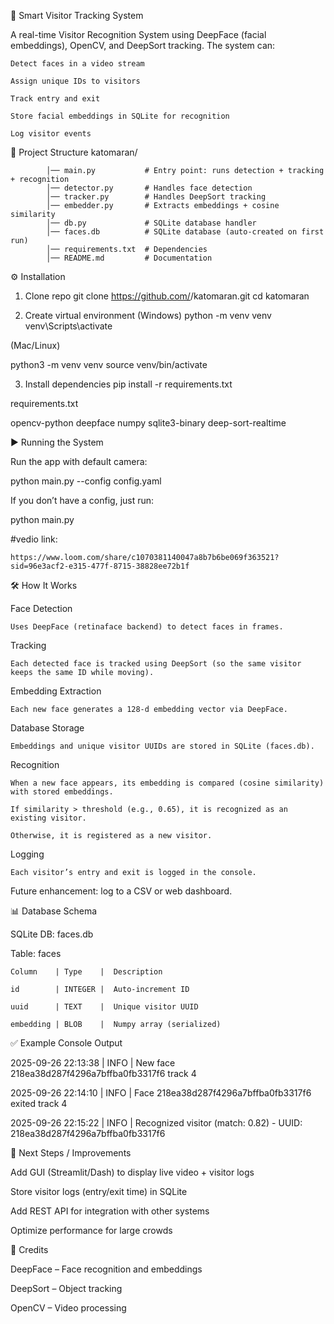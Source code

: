 👤 Smart Visitor Tracking System

A real-time Visitor Recognition System using DeepFace (facial embeddings), OpenCV, and DeepSort tracking.
The system can:

    Detect faces in a video stream

    Assign unique IDs to visitors

    Track entry and exit

    Store facial embeddings in SQLite for recognition

    Log visitor events

📂 Project Structure
        katomaran/
        
            │── main.py           # Entry point: runs detection + tracking + recognition
            │── detector.py       # Handles face detection
            │── tracker.py        # Handles DeepSort tracking
            │── embedder.py       # Extracts embeddings + cosine similarity
            │── db.py             # SQLite database handler
            │── faces.db          # SQLite database (auto-created on first run)
            │── requirements.txt  # Dependencies
            │── README.md         # Documentation

⚙️ Installation
1. Clone repo
git clone https://github.com/<your-repo>/katomaran.git
cd katomaran

2. Create virtual environment (Windows)
python -m venv venv
venv\Scripts\activate


(Mac/Linux)

python3 -m venv venv
source venv/bin/activate

3. Install dependencies
pip install -r requirements.txt


requirements.txt

opencv-python
deepface
numpy
sqlite3-binary
deep-sort-realtime

▶️ Running the System

Run the app with default camera:

python main.py --config config.yaml


If you don’t have a config, just run:

python main.py


#vedio link:

    https://www.loom.com/share/c1070381140047a8b7b6be069f363521?sid=96e3acf2-e315-477f-8715-38828ee72b1f

    
🛠 How It Works

Face Detection

    Uses DeepFace (retinaface backend) to detect faces in frames.

Tracking

    Each detected face is tracked using DeepSort (so the same visitor keeps the same ID while moving).

Embedding Extraction

    Each new face generates a 128-d embedding vector via DeepFace.

Database Storage

    Embeddings and unique visitor UUIDs are stored in SQLite (faces.db).

Recognition

    When a new face appears, its embedding is compared (cosine similarity) with stored embeddings.

    If similarity > threshold (e.g., 0.65), it is recognized as an existing visitor.

    Otherwise, it is registered as a new visitor.

Logging

    Each visitor’s entry and exit is logged in the console.

Future enhancement: log to a CSV or web dashboard.

📊 Database Schema

SQLite DB: faces.db

Table: faces

    Column    |	Type	|  Description
    
    id        |	INTEGER	|  Auto-increment ID
    
    uuid      |	TEXT	|  Unique visitor UUID
    
    embedding |	BLOB	|  Numpy array (serialized)



✅ Example Console Output

2025-09-26 22:13:38 | INFO | New face 218ea38d287f4296a7bffba0fb3317f6 track 4

2025-09-26 22:14:10 | INFO | Face 218ea38d287f4296a7bffba0fb3317f6 exited track 4

2025-09-26 22:15:22 | INFO | Recognized visitor (match: 0.82) - UUID: 218ea38d287f4296a7bffba0fb3317f6

🚀 Next Steps / Improvements

 Add GUI (Streamlit/Dash) to display live video + visitor logs

 Store visitor logs (entry/exit time) in SQLite

 Add REST API for integration with other systems

 Optimize performance for large crowds

🙌 Credits

DeepFace
 – Face recognition and embeddings

DeepSort
 – Object tracking

OpenCV
 – Video processing
